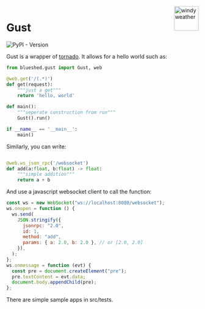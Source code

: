 <div style="float: right;">
<img src="https://s3.eu-west-1.amazonaws.com/blueshed.info/published/gust3.webp" width="64" title="windy weather">
</div>

# Gust

![PyPI - Version](https://img.shields.io/pypi/v/blueshed-gust?pypiBaseUrl=https%3A%2F%2Fpypi.org&style=social)

Gust is a wrapper of [tornado](https://www.tornadoweb.org/en/stable/). It allows for a hello world such as:

```python
from blueshed.gust import Gust, web

@web.get('/(.*)')
def get(request):
    """just a get"""
    return 'hello, world'

def main():
    """seperate construction from run"""
    Gust().run()

if __name__ == '__main__':
    main()
```

Similarly, you can write:

```python

@web.ws_json_rpc('/websocket')
def add(a:float, b:float) -> float:
    """simple addition"""
    return a + b

```

And use a javascript websocket client to call the function:

```javascript
const ws = new WebSocket("ws://localhost:8080/websocket");
ws.onopen = function () {
  ws.send(
    JSON.stringify({
      jsonrpc: "2.0",
      id: 1,
      method: "add",
      params: { a: 2.0, b: 2.0 }, // or [2.0, 2.0]
    }),
  );
};
ws.onmessage = function (evt) {
  const pre = document.createElement("pre");
  pre.textContent = evt.data;
  document.body.appendChild(pre);
};
```

There are simple sample apps in src/tests.
